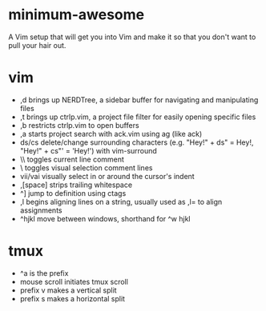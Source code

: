 minimum-awesome
===============

A Vim setup that will get you into Vim and make it so that you don't want to pull your hair out.

vim
===

* ,d brings up NERDTree, a sidebar buffer for navigating and manipulating files
* ,t brings up ctrlp.vim, a project file filter for easily opening specific files
* ,b restricts ctrlp.vim to open buffers
* ,a starts project search with ack.vim using ag (like ack)
* ds/cs delete/change surrounding characters (e.g. "Hey!" + ds" = Hey!, "Hey!" + cs"' = 'Hey!') with vim-surround
* \\\ toggles current line comment
* \\ toggles visual selection comment lines
* vii/vai visually select in or around the cursor's indent
* ,[space] strips trailing whitespace
* ^] jump to definition using ctags
* ,l begins aligning lines on a string, usually used as ,l= to align assignments
* ^hjkl move between windows, shorthand for ^w hjkl

tmux
====

* ^a is the prefix
* mouse scroll initiates tmux scroll
* prefix v makes a vertical split
* prefix s makes a horizontal split
